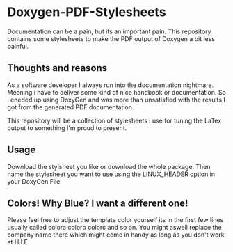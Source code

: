 # Doxygen-PDF-Stylesheets
Documentation can be a pain, but its an important pain. This repository contains some stylesheets to make the PDF output of Doxygen a bit less painful.

## Thoughts and reasons ##
As a software developer I always run into the documentation nightmare.
Meaning i have to deliver some kind of nice handbook or documentation.
So i eneded up using DoxyGen and was more than unsatisfied with the results
I got from the generated PDF documentation.

This repository will be a collection of stylesheets i use for tuning
the LaTex output to something I'm proud to present.

## Usage ##
Download the stylsheet you like or download the whole package. Then name the stylesheet you want to use
using the LINUX_HEADER option in your DoxyGen File.

## Colors! Why Blue? I want a different one! ##
Please feel free to adjust the template color yourself its in the first few lines 
usually called colora colorb colorc and so on. You might aswell replace the company name
there which might come in handy as long as you don't work at H.I.E.

